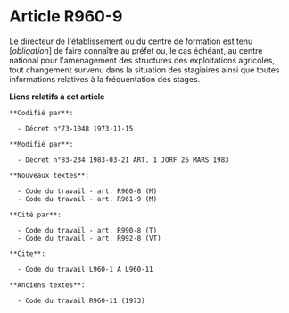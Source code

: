 # Article R960-9

Le directeur de l'établissement ou du centre de formation est tenu [*obligation*] de faire connaître au préfet ou, le cas
échéant, au centre national pour l'aménagement des structures des exploitations agricoles, tout changement survenu dans la
situation des stagiaires ainsi que toutes informations relatives à la fréquentation des stages.

**Liens relatifs à cet article**

	**Codifié par**:

	  - Décret n°73-1048 1973-11-15

	**Modifié par**:

	  - Décret n°83-234 1983-03-21 ART. 1 JORF 26 MARS 1983

	**Nouveaux textes**:

	  - Code du travail - art. R960-8 (M)
	  - Code du travail - art. R961-9 (M)

	**Cité par**:

	  - Code du travail - art. R990-8 (T)
	  - Code du travail - art. R992-8 (VT)

	**Cite**:

	  - Code du travail L960-1 A L960-11

	**Anciens textes**:

	  - Code du travail R960-11 (1973)
